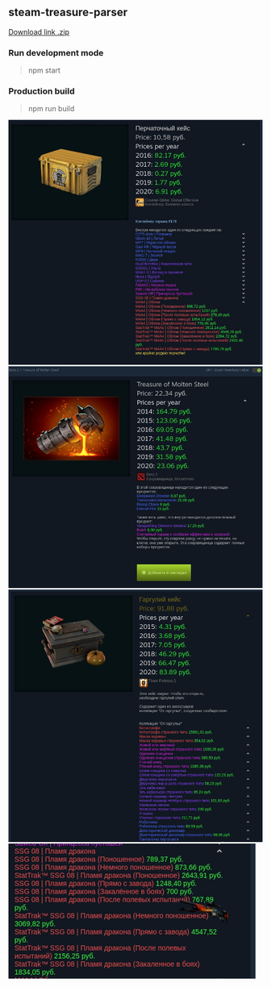 ## steam-treasure-parser

[Download link .zip](https://rghost.net/7rCJBbhhZ)

### Run development mode

> npm start

### Production build

> npm run build

![CS:GO Case Prices](hGuhAviXOZE.jpg)
![Dota2 Case Prices](mQtVN7FCd7c.jpg)
![TF2 Case Prices](NXiTd1ei53U.jpg)
![Item Image](n48Je2lT4E.jpg)
